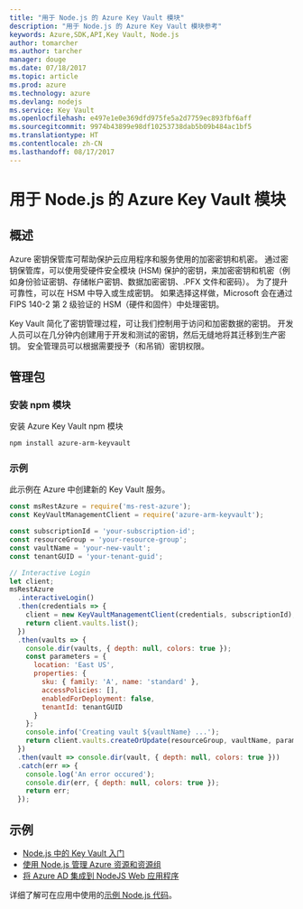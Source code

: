 ```yaml
---
title: "用于 Node.js 的 Azure Key Vault 模块"
description: "用于 Node.js 的 Azure Key Vault 模块参考"
keywords: Azure,SDK,API,Key Vault, Node.js
author: tomarcher
ms.author: tarcher
manager: douge
ms.date: 07/18/2017
ms.topic: article
ms.prod: azure
ms.technology: azure
ms.devlang: nodejs
ms.service: Key Vault
ms.openlocfilehash: e497e1e0e369dfd975fe5a2d7759ec893fbf6aff
ms.sourcegitcommit: 9974b43899e98df10253738dab5b09b484ac1bf5
ms.translationtype: HT
ms.contentlocale: zh-CN
ms.lasthandoff: 08/17/2017
---
```

# <a name="azure-key-vault-modules-for-nodejs"></a>用于 Node.js 的 Azure Key Vault 模块

## <a name="overview"></a>概述

Azure 密钥保管库可帮助保护云应用程序和服务使用的加密密钥和机密。 通过密钥保管库，可以使用受硬件安全模块 (HSM) 保护的密钥，来加密密钥和机密（例如身份验证密钥、存储帐户密钥、数据加密密钥、.PFX 文件和密码）。 为了提升可靠性，可以在 HSM 中导入或生成密钥。 如果选择这样做，Microsoft 会在通过 FIPS 140-2 第 2 级验证的 HSM（硬件和固件）中处理密钥。

Key Vault 简化了密钥管理过程，可让我们控制用于访问和加密数据的密钥。 开发人员可以在几分钟内创建用于开发和测试的密钥，然后无缝地将其迁移到生产密钥。 安全管理员可以根据需要授予（和吊销）密钥权限。

## <a name="management-package"></a>管理包

### <a name="install-the-npm-module"></a>安装 npm 模块 

安装 Azure Key Vault npm 模块

```bash
npm install azure-arm-keyvault
```

### <a name="example"></a>示例

此示例在 Azure 中创建新的 Key Vault 服务。

```javascript
const msRestAzure = require('ms-rest-azure');
const KeyVaultManagementClient = require('azure-arm-keyvault');

const subscriptionId = 'your-subscription-id';
const resourceGroup = 'your-resource-group';
const vaultName = 'your-new-vault';
const tenantGUID = 'your-tenant-guid';

// Interactive Login
let client;
msRestAzure
  .interactiveLogin()
  .then(credentials => {
    client = new KeyVaultManagementClient(credentials, subscriptionId);
    return client.vaults.list();
  })
  .then(vaults => {
    console.dir(vaults, { depth: null, colors: true });
    const parameters = {
      location: 'East US',
      properties: {
        sku: { family: 'A', name: 'standard' },
        accessPolicies: [],
        enabledForDeployment: false,
        tenantId: tenantGUID
      }
    };
    console.info('Creating vault ${vaultName} ...');
    return client.vaults.createOrUpdate(resourceGroup, vaultName, parameters);
  })
  .then(vault => console.dir(vault, { depth: null, colors: true }))
  .catch(err => {
    console.log('An error occured');
    console.dir(err, { depth: null, colors: true });
    return err;
  });
```

## <a name="samples"></a>示例

- [Node.js 中的 Key Vault 入门](https://azure.microsoft.com/resources/samples/key-vault-node-getting-started/)
- [使用 Node.js 管理 Azure 资源和资源组](https://azure.microsoft.com/resources/samples/resource-manager-node-resources-and-groups/) 
- [将 Azure AD 集成到 NodeJS Web 应用程序](https://azure.microsoft.com/resources/samples/active-directory-node-webapp-openidconnect/) 

详细了解可在应用中使用的[示例 Node.js 代码](https://azure.microsoft.com/resources/samples/?platform=nodejs)。
